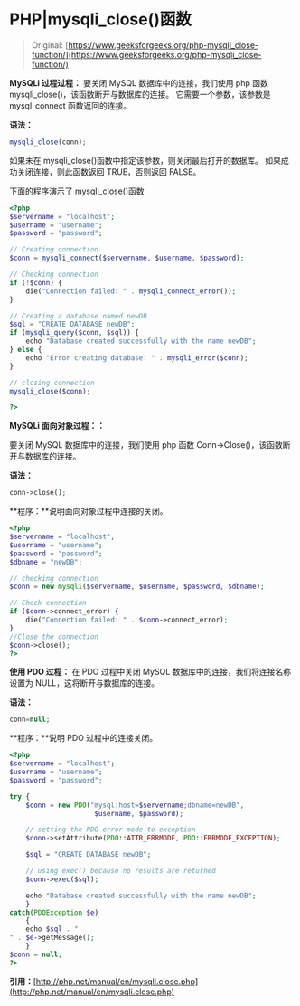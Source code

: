 # PHP|mysqli_close()函数

> Original: [https://www.geeksforgeeks.org/php-mysqli_close-function/](https://www.geeksforgeeks.org/php-mysqli_close-function/)

**MySQLi 过程过程：**
要关闭 MySQL 数据库中的连接，我们使用 php 函数 mysqli_close()，该函数断开与数据库的连接。 它需要一个参数，该参数是 mysql_connect 函数返回的连接。

**语法：**

```php
mysqli_close(conn);
```

如果未在 mysqli_close()函数中指定该参数，则关闭最后打开的数据库。 如果成功关闭连接，则此函数返回 TRUE，否则返回 FALSE。

下面的程序演示了 mysqli_close()函数

```php
<?php
$servername = "localhost";
$username = "username";
$password = "password";

// Creating connection
$conn = mysqli_connect($servername, $username, $password);

// Checking connection
if (!$conn) {
    die("Connection failed: " . mysqli_connect_error());
}

// Creating a database named newDB
$sql = "CREATE DATABASE newDB";
if (mysqli_query($conn, $sql)) {
    echo "Database created successfully with the name newDB";
} else {
    echo "Error creating database: " . mysqli_error($conn);
}

// closing connection
mysqli_close($conn);

?>
```

**MySQLi 面向对象过程：：**

要关闭 MySQL 数据库中的连接，我们使用 php 函数 Conn->Close()，该函数断开与数据库的连接。

**语法：**

```php
conn->close();
```

**程序：**说明面向对象过程中连接的关闭。

```php
<?php
$servername = "localhost";
$username = "username";
$password = "password";
$dbname = "newDB";

// checking connection
$conn = new mysqli($servername, $username, $password, $dbname);

// Check connection
if ($conn->connect_error) {
    die("Connection failed: " . $conn->connect_error);
}
//Close the connection
$conn->close();
?>
```

**使用 PDO 过程：**
在 PDO 过程中关闭 MySQL 数据库中的连接，我们将连接名称设置为 NULL，这将断开与数据库的连接。

**语法：**

```php
conn=null;
```

**程序：**说明 PDO 过程中的连接关闭。

```php
<?php
$servername = "localhost";
$username = "username";
$password = "password";

try {
    $conn = new PDO("mysql:host=$servername;dbname=newDB", 
                     $username, $password);

    // setting the PDO error mode to exception
    $conn->setAttribute(PDO::ATTR_ERRMODE, PDO::ERRMODE_EXCEPTION);

    $sql = "CREATE DATABASE newDB";

    // using exec() because no results are returned
    $conn->exec($sql);

    echo "Database created successfully with the name newDB";
    }
catch(PDOException $e)
    {
    echo $sql . "
" . $e->getMessage();
    }
$conn = null;
?>
```

**引用：**[http://php.net/manual/en/mysqli.close.php](http://php.net/manual/en/mysqli.close.php)
